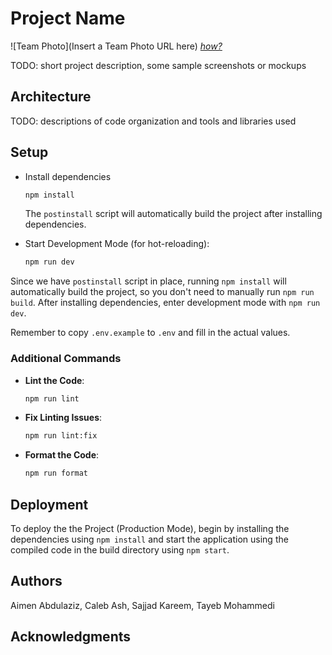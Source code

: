 # Project Name

![Team Photo](Insert a Team Photo URL here)
[_how?_](https://help.github.com/articles/about-readmes/#relative-links-and-image-paths-in-readme-files)

TODO: short project description, some sample screenshots or mockups

## Architecture

TODO: descriptions of code organization and tools and libraries used

## Setup

- Install dependencies

  ```sh
  npm install
  ```

  The `postinstall` script will automatically build the project after installing dependencies.

- Start Development Mode (for hot-reloading):
  ```sh
  npm run dev
  ```

Since we have `postinstall` script in place, running `npm install` will automatically build the project, so you don't need to manually run `npm run build`. After installing dependencies, enter development mode with `npm run dev`.

Remember to copy `.env.example` to `.env` and fill in the actual values.

### Additional Commands

- **Lint the Code**:

  ```sh
  npm run lint
  ```

- **Fix Linting Issues**:

  ```sh
  npm run lint:fix
  ```

- **Format the Code**:
  ```sh
  npm run format
  ```

## Deployment

To deploy the the Project (Production Mode), begin by installing the dependencies using `npm install` and start the application using the compiled code in the build directory using `npm start`.

## Authors

Aimen Abdulaziz, Caleb Ash, Sajjad Kareem, Tayeb Mohammedi

## Acknowledgments
